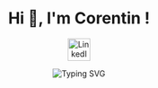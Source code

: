 <h1 align="center">Hi 👋, I'm Corentin !</h1>

<p align="center">
  <a href="https://fr.linkedin.com/in/corentin-desjars-766a18157" target="_blank">
    <img src="https://cdn.jsdelivr.net/gh/devicons/devicon/icons/linkedin/linkedin-original.svg" alt="LinkedIn" width="40" height="40"/>
  </a>
</p>

<p align="center">
  <img src="https://readme-typing-svg.herokuapp.com?font=Fira+Code&size=22&pause=1000&color=00FFAA&center=true&vCenter=true&width=600&lines=Student+at+42+School+🚀;Currently+debugging+C+code+🐛;printf(%22Hello,+world!%22)+💻;Always+learning+and+drinking+coffee+☕;Code.+Fail.+Recode.+Learn.+Repeat+🔁" alt="Typing SVG" />
</p>
